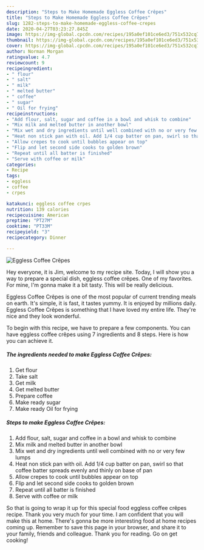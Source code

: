 ```yaml
---
description: "Steps to Make Homemade Eggless Coffee Crêpes"
title: "Steps to Make Homemade Eggless Coffee Crêpes"
slug: 1282-steps-to-make-homemade-eggless-coffee-crepes
date: 2020-04-27T03:23:27.845Z
image: https://img-global.cpcdn.com/recipes/195a0ef101ce6ed3/751x532cq70/eggless-coffee-crepes-recipe-main-photo.jpg
thumbnail: https://img-global.cpcdn.com/recipes/195a0ef101ce6ed3/751x532cq70/eggless-coffee-crepes-recipe-main-photo.jpg
cover: https://img-global.cpcdn.com/recipes/195a0ef101ce6ed3/751x532cq70/eggless-coffee-crepes-recipe-main-photo.jpg
author: Norman Morgan
ratingvalue: 4.7
reviewcount: 9
recipeingredient:
- " flour"
- " salt"
- " milk"
- " melted butter"
- " coffee"
- " sugar"
- " Oil for frying"
recipeinstructions:
- "Add flour, salt, sugar and coffee in a bowl and whisk to combine"
- "Mix milk and melted butter in another bowl"
- "Mix wet and dry ingredients until well combined with no or very few lumps"
- "Heat non stick pan with oil. Add 1/4 cup batter on pan, swirl so that coffee batter spreads evenly and thinly on base of pan"
- "Allow crepes to cook until bubbles appear on top"
- "Flip and let second side cooks to golden brown"
- "Repeat until all batter is finished"
- "Serve with coffee or milk"
categories:
- Recipe
tags:
- eggless
- coffee
- crpes

katakunci: eggless coffee crpes 
nutrition: 139 calories
recipecuisine: American
preptime: "PT27M"
cooktime: "PT33M"
recipeyield: "3"
recipecategory: Dinner

---
```



![Eggless Coffee Crêpes](https://img-global.cpcdn.com/recipes/195a0ef101ce6ed3/751x532cq70/eggless-coffee-crepes-recipe-main-photo.jpg)

Hey everyone, it is Jim, welcome to my recipe site. Today, I will show you a way to prepare a special dish, eggless coffee crêpes. One of my favorites. For mine, I'm gonna make it a bit tasty. This will be really delicious.

Eggless Coffee Crêpes is one of the most popular of current trending meals on earth. It's simple, it is fast, it tastes yummy. It is enjoyed by millions daily. Eggless Coffee Crêpes is something that I have loved my entire life. They're nice and they look wonderful.




To begin with this recipe, we have to prepare a few components. You can have eggless coffee crêpes using 7 ingredients and 8 steps. Here is how you can achieve it.

<!--inarticleads1-->

##### The ingredients needed to make Eggless Coffee Crêpes:

1. Get  flour
1. Take  salt
1. Get  milk
1. Get  melted butter
1. Prepare  coffee
1. Make ready  sugar
1. Make ready  Oil for frying




<!--inarticleads2-->

##### Steps to make Eggless Coffee Crêpes:

1. Add flour, salt, sugar and coffee in a bowl and whisk to combine
1. Mix milk and melted butter in another bowl
1. Mix wet and dry ingredients until well combined with no or very few lumps
1. Heat non stick pan with oil. Add 1/4 cup batter on pan, swirl so that coffee batter spreads evenly and thinly on base of pan
1. Allow crepes to cook until bubbles appear on top
1. Flip and let second side cooks to golden brown
1. Repeat until all batter is finished
1. Serve with coffee or milk




So that is going to wrap it up for this special food eggless coffee crêpes recipe. Thank you very much for your time. I am confident that you will make this at home. There's gonna be more interesting food at home recipes coming up. Remember to save this page in your browser, and share it to your family, friends and colleague. Thank you for reading. Go on get cooking!
